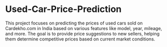 # Used-Car-Price-Prediction
This project focuses on predicting the prices of used cars sold on Cardekho.com in India based on various features like model, year, mileage, and more. The goal is to provide price suggestions to new sellers, helping them determine competitive prices based on current market conditions.
